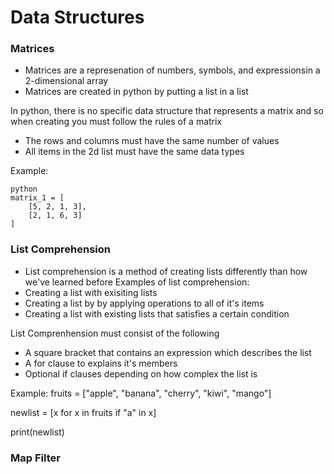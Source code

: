 # Data Structures
### Matrices  
- Matrices are a represenation of numbers, symbols, and expressionsin a 2-dimensional array 
- Matrices are created in python by putting a list in a list 

In python, there is no specific data structure that represents a matrix and so when creating you must follow the rules of a matrix
- The rows and columns must have the same number of values 
- All items in the 2d list must have the same data types 

Example: 
```
python
matrix_1 = [
    [5, 2, 1, 3],
    [2, 1, 6, 3]
]
```
### List Comprehension
- List comprehension is a method of creating lists differently than how we've learned before 
Examples of list comprehension:
- Creating a list with exisiting lists
- Creating a list by by applying operations to all of it's items 
- Creating a list with existing lists that satisfies a certain condition 

List Comprenhension must consist of the following 
- A square bracket that contains an expression which describes the list 
- A for clause to explains it's members
- Optional if clauses depending on how complex the list is

Example:
fruits = ["apple", "banana", "cherry", "kiwi", "mango"]

newlist = [x for x in fruits if "a" in x]

print(newlist)

### Map Filter 
